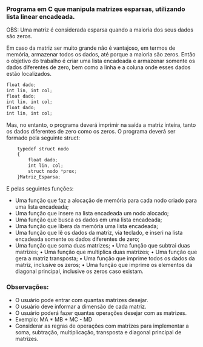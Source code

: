 ### Programa em C que manipula matrizes esparsas, utilizando lista linear encadeada.

OBS: Uma matriz é considerada esparsa quando a maioria dos seus dados são zeros.

Em caso da matriz ser muito grande não é vantajoso, em termos de memória, armazenar todos os
dados, até porque a maioria são zeros. Então o objetivo do trabalho é criar uma lista encadeada e
armazenar somente os dados diferentes de zero, bem como a linha e a coluna onde esses dados
estão localizados.

```js
float dado;
int lin, int col;
float dado;
int lin, int col;
float dado;
int lin, int col;
``` 

Mas, no entanto, o programa deverá imprimir na saída a matriz inteira, tanto os dados diferentes de
zero como os zeros.
O programa deverá ser formado pela seguinte struct:

```js
    typedef struct nodo
    {
        float dado;
        int lin, col;
        struct nodo *prox;
    }Matriz_Esparsa;
``` 
E pelas seguintes funções:
- Uma função que faz a alocação de memória para cada nodo criado para uma lista
encadeada;
- Uma função que insere na lista encadeada um nodo alocado;
- Uma função que busca os dados em uma lista encadeada;
- Uma função que libera da memória uma lista encadeada;
- Uma função que lê os dados da matriz, via teclado, e inseri na lista encadeada somente os
dados diferentes de zero;
- Uma função que soma duas matrizes;
• Uma função que subtrai duas matrizes;
• Uma função que multiplica duas matrizes;
• Uma função que gera a matriz transposta;
• Uma função que imprime todos os dados da matriz, inclusive os zeros;
• Uma função que imprime os elementos da diagonal principal, inclusive os zeros caso
existam.

### Observações:
- O usuário pode entrar com quantas matrizes desejar.
- O usuário deve informar a dimensão de cada matriz.
- O usuário poderá fazer quantas operações desejar com as matrizes.
- Exemplo: MA * MB + MC - MD
- Considerar as regras de operações com matrizes para implementar a soma, subtração,
multiplicação, transposta e diagonal principal de matrizes.
